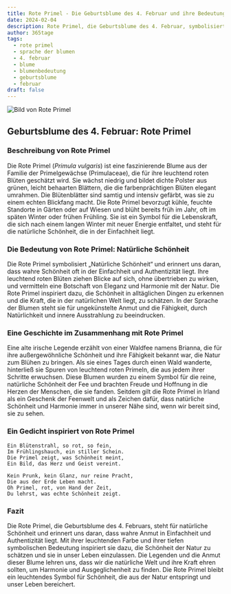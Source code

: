 ```yaml
---
title: Rote Primel - Die Geburtsblume des 4. Februar und ihre Bedeutung
date: 2024-02-04
description: Rote Primel, die Geburtsblume des 4. Februar, symbolisiert Natürliche Schönheit. Erfahre mehr über ihre Geschichte, Bedeutung und Symbolik in der Sprache der Blumen.
author: 365tage
tags:
  - rote primel
  - sprache der blumen
  - 4. februar
  - blume
  - blumenbedeutung
  - geburtsblume
  - februar
draft: false
---
```


![Bild von Rote Primel](https://cdn.pixabay.com/photo/2017/02/05/17/06/flower-2040617_1280.jpg#center)

## Geburtsblume des 4. Februar: Rote Primel

### Beschreibung von Rote Primel

Die Rote Primel (_Primula vulgaris_) ist eine faszinierende Blume aus der Familie der Primelgewächse (Primulaceae), die für ihre leuchtend roten Blüten geschätzt wird. Sie wächst niedrig und bildet dichte Polster aus grünen, leicht behaarten Blättern, die die farbenprächtigen Blüten elegant umrahmen. Die Blütenblätter sind samtig und intensiv gefärbt, was sie zu einem echten Blickfang macht. Die Rote Primel bevorzugt kühle, feuchte Standorte in Gärten oder auf Wiesen und blüht bereits früh im Jahr, oft im späten Winter oder frühen Frühling. Sie ist ein Symbol für die Lebenskraft, die sich nach einem langen Winter mit neuer Energie entfaltet, und steht für die natürliche Schönheit, die in der Einfachheit liegt.

### Die Bedeutung von Rote Primel: Natürliche Schönheit

Die Rote Primel symbolisiert „Natürliche Schönheit“ und erinnert uns daran, dass wahre Schönheit oft in der Einfachheit und Authentizität liegt. Ihre leuchtend roten Blüten ziehen Blicke auf sich, ohne übertrieben zu wirken, und vermitteln eine Botschaft von Eleganz und Harmonie mit der Natur. Die Rote Primel inspiriert dazu, die Schönheit in alltäglichen Dingen zu erkennen und die Kraft, die in der natürlichen Welt liegt, zu schätzen. In der Sprache der Blumen steht sie für ungekünstelte Anmut und die Fähigkeit, durch Natürlichkeit und innere Ausstrahlung zu beeindrucken.

### Eine Geschichte im Zusammenhang mit Rote Primel

Eine alte irische Legende erzählt von einer Waldfee namens Brianna, die für ihre außergewöhnliche Schönheit und ihre Fähigkeit bekannt war, die Natur zum Blühen zu bringen. Als sie eines Tages durch einen Wald wanderte, hinterließ sie Spuren von leuchtend roten Primeln, die aus jedem ihrer Schritte erwuchsen. Diese Blumen wurden zu einem Symbol für die reine, natürliche Schönheit der Fee und brachten Freude und Hoffnung in die Herzen der Menschen, die sie fanden. Seitdem gilt die Rote Primel in Irland als ein Geschenk der Feenwelt und als Zeichen dafür, dass natürliche Schönheit und Harmonie immer in unserer Nähe sind, wenn wir bereit sind, sie zu sehen.

### Ein Gedicht inspiriert von Rote Primel

```
Ein Blütenstrahl, so rot, so fein,  
Im Frühlingshauch, ein stiller Schein.  
Die Primel zeigt, was Schönheit meint,  
Ein Bild, das Herz und Geist vereint.  

Kein Prunk, kein Glanz, nur reine Pracht,  
Die aus der Erde Leben macht.  
Oh Primel, rot, von Hand der Zeit,  
Du lehrst, was echte Schönheit zeigt.  
```

### Fazit

Die Rote Primel, die Geburtsblume des 4. Februars, steht für natürliche Schönheit und erinnert uns daran, dass wahre Anmut in Einfachheit und Authentizität liegt. Mit ihrer leuchtenden Farbe und ihrer tiefen symbolischen Bedeutung inspiriert sie dazu, die Schönheit der Natur zu schätzen und sie in unser Leben einzulassen. Die Legenden und die Anmut dieser Blume lehren uns, dass wir die natürliche Welt und ihre Kraft ehren sollten, um Harmonie und Ausgeglichenheit zu finden. Die Rote Primel bleibt ein leuchtendes Symbol für Schönheit, die aus der Natur entspringt und unser Leben bereichert.